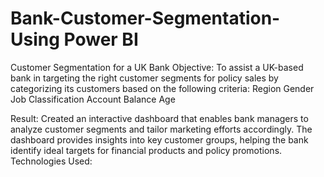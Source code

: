 # Bank-Customer-Segmentation-Using Power BI
Customer Segmentation for a UK Bank
Objective: To assist a UK-based bank in targeting the right customer segments for policy sales by categorizing its customers based on the following criteria:
Region
Gender
Job Classification
Account Balance
Age

Result:
Created an interactive dashboard that enables bank managers to analyze customer segments and tailor marketing efforts accordingly.
The dashboard provides insights into key customer groups, helping the bank identify ideal targets for financial products and policy promotions.
Technologies Used:
